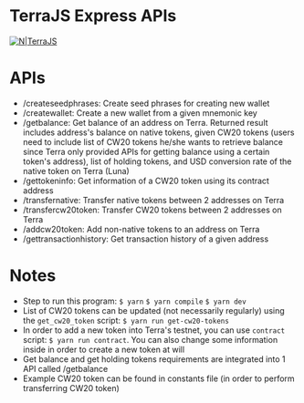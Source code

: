 # TerraJS Express APIs

[![N|TerraJS](https://avatars.githubusercontent.com/u/38208150?s=200&v=4)](https://docs.terra.money/SDKs/Terra-js/Overview.html)


# APIs

  - /createseedphrases: Create seed phrases for creating new wallet
  - /createwallet: Create a new wallet from a given mnemonic key
  - /getbalance: Get balance of an address on Terra. Returned result includes address's balance on native tokens, given CW20 tokens (users need to include list of CW20 tokens he/she wants to retrieve balance since Terra only provided APIs for getting balance using a certain token's address), list of holding tokens, and USD conversion rate of the native token on Terra (Luna)
  - /gettokeninfo: Get information of a CW20 token using its contract address
  - /transfernative: Transfer native tokens between 2 addresses on Terra
  - /transfercw20token: Transfer CW20 tokens between 2 addresses on Terra
  - /addcw20token: Add non-native tokens to an address on Terra
  - /gettransactionhistory: Get transaction history of a given address

# Notes
- Step to run this program: 
`$ yarn`
`$ yarn compile`
`$ yarn dev`
- List of CW20 tokens can be updated (not necessarily regularly) using the `get_cw20_token` script: `$ yarn run get-cw20-tokens`
- In order to add a new token into Terra's testnet, you can use `contract` script: `$ yarn run contract`. You can also change some information inside in order to create a new token at will
- Get balance and get holding tokens requirements are integrated into 1 API called /getbalance
- Example CW20 token can be found in constants file (in order to perform transferring CW20 token)
